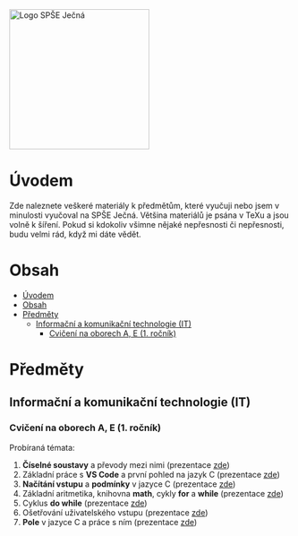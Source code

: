 <img src="https://www.spsejecna.cz/ci/SPSE-Jecna_Logo.svg" alt="Logo SPŠE Ječná" width="250">

# Úvodem

Zde naleznete veškeré materiály k předmětům, které vyučuji nebo jsem v minulosti vyučoval na SPŠE Ječná. Většina materiálů je psána v TeXu a jsou volně k šíření. Pokud si kdokoliv všimne nějaké nepřesnosti či nepřesnosti, budu velmi rád, když mi dáte vědět.

# Obsah
- [Úvodem](#úvodem)
- [Obsah](#obsah)
- [Předměty](#předměty)
  - [Informační a komunikační technologie (IT)](#informační-a-komunikační-technologie-it)
    - [Cvičení na oborech A, E (1. ročník)](#cvičení-na-oborech-a-e-1-ročník)

# Předměty

## Informační a komunikační technologie (IT)

### Cvičení na oborech A, E (1. ročník)

Probíraná témata:
1. **Číselné soustavy** a převody mezi nimi (prezentace [zde](IT/00-CiselneSoustavy/00_prevody_mezi_soustavami.pdf))
2. Základní práce s **VS Code** a první pohled na jazyk C (prezentace [zde](IT/01-PraceSVSCode/01_prvni_pohled_na_jazyk_c.pdf))
3. **Načítání vstupu** a **podmínky** v jazyce C (prezentace [zde](IT/02-CteniVstupuAPodminky/02_cteni_vstupu_a_podminky.pdf))
4. Základní aritmetika, knihovna **math**, cykly **for** a **while** (prezentace [zde](IT/03-AritmetikaACykly/03_aritmetika_a_cykly.pdf))
5. Cyklus **do while** (prezentace [zde](IT/04-DodatekDoWhileCyklus/04_dodatek_k_cyklu_do_while.pdf))
6. Ošetřování uživatelského vstupu (prezentace [zde](IT/05-OsetrovaniVstupu/05_osetrovani_vstupu.pdf))
7. **Pole** v jazyce C a práce s ním (prezentace [zde](IT/06-PraceSPolem/06_prace_s_polem.pdf))